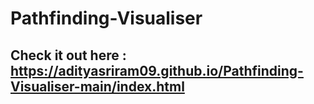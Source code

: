# Pathfinding-Visualiser
## Check it out here : https://adityasriram09.github.io/Pathfinding-Visualiser-main/index.html
### 
